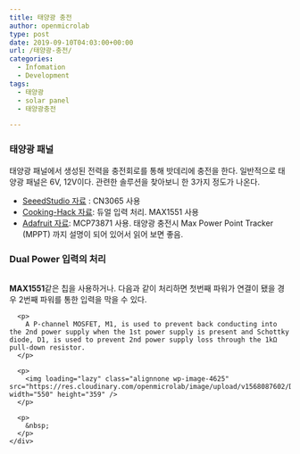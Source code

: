 ```yaml
---
title: 태양광 충전
author: openmicrolab
type: post
date: 2019-09-10T04:03:00+00:00
url: /태양광-충전/
categories:
  - Infomation
  - Development
tags:
  - 태양광
  - solar panel
  - 태양광충전

---
```

### 태양광 패널

태양광 패널에서 생성된 전력을 충전회로를 통해 밧데리에 충전을 한다. 일반적으로 태양광 패널은 6V, 12V이다. 관련한 솔루션을 찾아보니 한 3가지 정도가 나온다.

  * <a href="http://wiki.seeedstudio.com/Solar_Charger_Shield_V2.2/" target="_blank" rel="noopener">SeeedStudio 자료</a> : CN3065 사용
  * <a href="https://www.cooking-hacks.com/documentation/tutorials/arduino-solar/" target="_blank" rel="noopener">Cooking-Hack 자료</a>: 듀얼 입력 처리. MAX1551 사용
  * <a href="https://learn.adafruit.com/usb-dc-and-solar-lipoly-charger?view=all" target="_blank" rel="noopener">Adafruit 자료</a>: MCP73871 사용. 태양광 충전시 Max Power Point Tracker (MPPT) 까지 설명이 되어 있어서 읽어 보면 좋음.

### Dual Power 입력의 처리

<div class="page" title="Page 8">
  <div class="layoutArea">
    <div class="column">
      <p>
        <strong>MAX1551</strong>같은 칩을 사용하거나. 다음과 같이 처리하면 첫번째 파워가 연결이 됐을 경우 2번째 파워를 통한 입력을 막을 수 있다.
      </p>
      
      <p>
        A P-channel MOSFET, M1, is used to prevent back conducting into the 2nd power supply when the 1st power supply is present and Schottky diode, D1, is used to prevent 2nd power supply loss through the 1kΩ pull-down resistor.
      </p>
      
      <p>
        <img loading="lazy" class="alignnone wp-image-4625" src="https://res.cloudinary.com/openmicrolab/image/upload/v1568087602/DualPower_Input_a106vh.png" width="550" height="359" />
      </p>
      
      <p>
        &nbsp;
      </p>
    </div>
  </div>
</div>